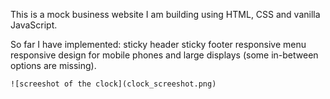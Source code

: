 This is a mock business website I am building using HTML, CSS and vanilla JavaScript.

So far I have implemented:
    sticky header
    sticky footer
    responsive menu
    responsive design for mobile phones and large displays (some in-between options are missing).
    
    ![screeshot of the clock](clock_screeshot.png)
    
